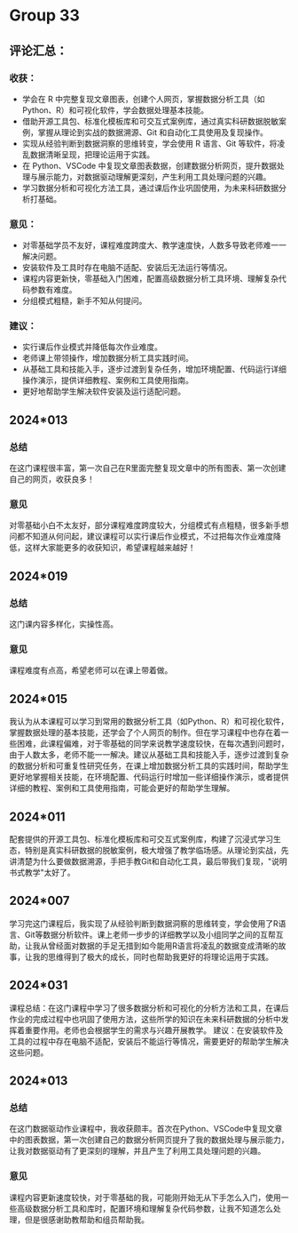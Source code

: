 # Group 33

## 评论汇总：

### 收获：

- 学会在 R 中完整复现文章图表，创建个人网页，掌握数据分析工具（如 Python、R）和可视化软件，学会数据处理基本技能。
- 借助开源工具包、标准化模板库和可交互式案例库，通过真实科研数据脱敏案例，掌握从理论到实战的数据溯源、Git 和自动化工具使用及复现操作。
- 实现从经验判断到数据洞察的思维转变，学会使用 R 语言、Git 等软件，将凌乱数据清晰呈现，把理论运用于实践。
- 在 Python、VSCode 中复现文章图表数据，创建数据分析网页，提升数据处理与展示能力，对数据驱动理解更深刻，产生利用工具处理问题的兴趣。
- 学习数据分析和可视化方法工具，通过课后作业巩固使用，为未来科研数据分析打基础。

### 意见：

- 对零基础学员不友好，课程难度跨度大、教学速度快，人数多导致老师难一一解决问题。
- 安装软件及工具时存在电脑不适配、安装后无法运行等情况。
- 课程内容更新快，零基础入门困难，配置高级数据分析工具环境、理解复杂代码参数有难度。
- 分组模式粗糙，新手不知从何提问。

### 建议：

- 实行课后作业模式并降低每次作业难度。
- 老师课上带领操作，增加数据分析工具实践时间。
- 从基础工具和技能入手，逐步过渡到复杂任务，增加环境配置、代码运行详细操作演示，提供详细教程、案例和工具使用指南。
- 更好地帮助学生解决软件安装及运行适配问题。

## 2024*013

### 总结

在这门课程很丰富，第一次自己在R里面完整复现文章中的所有图表、第一次创建自己的网页，收获良多！

### 意见

对零基础小白不太友好，部分课程难度跨度较大，分组模式有点粗糙，很多新手想问都不知道从何问起，建议课程可以实行课后作业模式，不过把每次作业难度降低，这样大家能更多的收获知识，希望课程越来越好！

## 2024*019

### 总结

这门课内容多样化，实操性高。

### 意见

课程难度有点高，希望老师可以在课上带着做。


## 2024*015

我认为从本课程可以学习到常用的数据分析工具（如Python、R）和可视化软件，掌握数据处理的基本技能，还学会了个人网页的制作。但在学习课程中也存在着一些困难，此课程偏难，对于零基础的同学来说教学速度较快，在每次遇到问题时，由于人数太多，老师不能一一解决。建议从基础工具和技能入手，逐步过渡到复杂的数据分析和可重复性研究任务，在课上增加数据分析工具的实践时间，帮助学生更好地掌握相关技能，在环境配置、代码运行时增加一些详细操作演示，或者提供详细的教程、案例和工具使用指南，可能会更好的帮助学生理解。

## 2024*011

配套提供的开源工具包、标准化模板库和可交互式案例库，构建了沉浸式学习生态，特别是真实科研数据的脱敏案例，极大增强了教学临场感。从理论到实战，先讲清楚为什么要做数据溯源，手把手教Git和自动化工具，最后带我们复现，"说明书式教学"太好了。

## 2024*007

学习完这门课程后，我实现了从经验判断到数据洞察的思维转变，学会使用了R语言、Git等数据分析软件。课上老师一步步的详细教学以及小组同学之间的互帮互助，让我从曾经面对数据的手足无措到如今能用R语言将凌乱的数据变成清晰的故事，让我的思维得到了极大的成长，同时也帮助我更好的将理论运用于实践。

## 2024*031

课程总结：在这门课程中学习了很多数据分析和可视化的分析方法和工具，在课后作业的完成过程中也巩固了使用方法，这些所学的知识在未来科研数据的分析中发挥着重要作用。老师也会根据学生的需求与兴趣开展教学。
建议：在安装软件及工具的过程中存在电脑不适配，安装后不能运行等情况，需要更好的帮助学生解决这些问题。

## 2024*013
### 总结

在这门数据驱动作业课程中，我收获颇丰。首次在Python、VSCode中复现文章中的图表数据，第一次创建自己的数据分析网页提升了我的数据处理与展示能力，让我对数据驱动有了更深刻的理解，并且产生了利用工具处理问题的兴趣。

### 意见

课程内容更新速度较快，对于零基础的我，可能刚开始无从下手怎么入门，使用一些高级数据分析工具和库时，配置环境和理解复杂代码参数，让我不知道怎么处理，但是很感谢助教帮助和组员帮助我。
